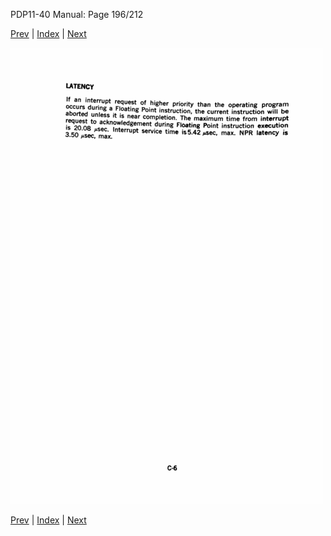 PDP11-40 Manual: Page 196/212

[Prev](pdp11-40-000195.html) | [Index](index.html) | [Next](pdp11-40-000197.html)

![](pdp11-40-000196.gif)

[Prev](pdp11-40-000195.html) | [Index](index.html) | [Next](pdp11-40-000197.html)

